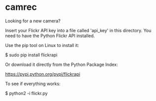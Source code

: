 camrec
======

Looking for a new camera?

Insert your Flickr API key into a file called 'api_key' in this
directory.
You need to have the Python Flickr API installed.

Use the pip tool on Linux to install it:

$ sudo pip install flickrapi


Or download it directly from the Python Package Index:

https://pypi.python.org/pypi/flickrapi

To see if everything works:

$ python2 -i flickr.py
